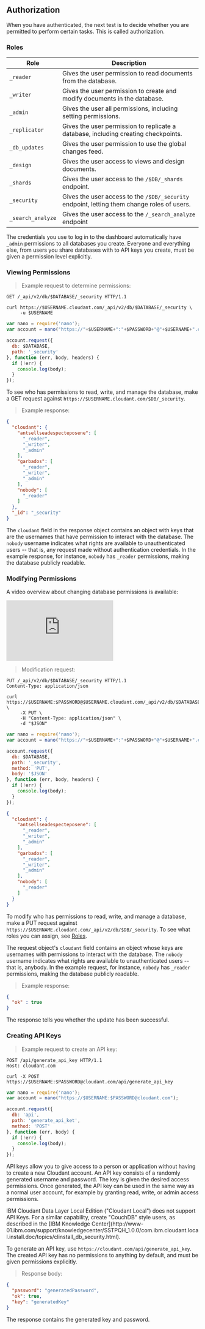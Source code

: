 ## Authorization

When you have authenticated, the next test is to decide whether you
are permitted to perform certain tasks. This is called authorization.

### Roles

Role               | Description
-------------------|------------
`_reader`          | Gives the user permission to read documents from the database.
`_writer`          | Gives the user permission to create and modify documents in the database.
`_admin`           | Gives the user all permissions, including setting permissions.
`_replicator`      | Gives the user permission to replicate a database, including creating checkpoints.
`_db_updates`      | Gives the user permission to use the global changes feed.
`_design`          | Gives the user access to views and design documents.
`_shards`          | Gives the user access to the `/$DB/_shards` endpoint.
`_security`        | Gives the user access to the `/$DB/_security` endpoint, letting them change roles of users.
`_search_analyze`  | Gives the user access to the `/_search_analyze` endpoint


The credentials you use to log in to the dashboard automatically have `_admin` permissions to all databases you create. Everyone and everything else, from users you share databases with to API keys you create, must be given a permission level explicitly.

### Viewing Permissions

> Example request to determine permissions:

```http
GET /_api/v2/db/$DATABASE/_security HTTP/1.1
```

```shell
curl https://$USERNAME.cloudant.com/_api/v2/db/$DATABASE/_security \
     -u $USERNAME
```

```javascript
var nano = require('nano');
var account = nano("https://"+$USERNAME+":"+$PASSWORD+"@"+$USERNAME+".cloudant.com");

account.request({
  db: $DATABASE,
  path: '_security'
}, function (err, body, headers) {
  if (!err) {
    console.log(body);
  }
});
```

To see who has permissions to read, write, and manage the database, make a GET request against `https://$USERNAME.cloudant.com/$DB/_security`.

<div></div>

> Example response:

```json
{
  "cloudant": {
    "antsellseadespecteposene": [
      "_reader",
      "_writer",
      "_admin"
    ],
    "garbados": [
      "_reader",
      "_writer",
      "_admin"
    ],
    "nobody": [
      "_reader"
    ]
  },
  "_id": "_security"
}
```

The `cloudant` field in the response object contains an object with keys that are the usernames that have permission to interact with the database.
The `nobody` username indicates what rights are available to unauthenticated users -- that is, any request made without authentication credentials.
In the example response, for instance, `nobody` has `_reader` permissions, making the database publicly readable.

### Modifying Permissions

A video overview about changing database permissions is available:<br/>
<iframe width="280" height="158" src="https://www.youtube.com/embed/uxlbbdAvawU?rel=0" frameborder="0" allowfullscreen title="Changing database permissions, video overview"></iframe>

<div></div>

> Modification request:

```http
PUT /_api/v2/db/$DATABASE/_security HTTP/1.1
Content-Type: application/json
```

```shell
curl https://$USERNAME:$PASSWORD@$USERNAME.cloudant.com/_api/v2/db/$DATABASE/_security \
     -X PUT \
     -H "Content-Type: application/json" \
     -d "$JSON"
```

```javascript
var nano = require('nano');
var account = nano("https://"+$USERNAME+":"+$PASSWORD+"@"+$USERNAME+".cloudant.com");

account.request({
  db: $DATABASE,
  path: '_security',
  method: 'PUT',
  body: '$JSON'
}, function (err, body, headers) {
  if (!err) {
    console.log(body);
  }
});
```

```json
{
  "cloudant": {
    "antsellseadespecteposene": [
      "_reader",
      "_writer",
      "_admin"
    ],
    "garbados": [
      "_reader",
      "_writer",
      "_admin"
    ],
    "nobody": [
      "_reader"
    ]
  }
}
```

To modify who has permissions to read, write, and manage a database, make a PUT request against `https://$USERNAME.cloudant.com/_api/v2/db/$DB/_security`. To see what roles you can assign, see [Roles](#roles).

The request object's `cloudant` field contains an object whose keys are usernames with permissions to interact with the database. The `nobody` username indicates what rights are available to unauthenticated users -- that is, anybody. In the example request, for instance, `nobody` has `_reader` permissions, making the database publicly readable.

<div></div>

> Example response:

```json
{
  "ok" : true
}
```

The response tells you whether the update has been successful.

### Creating API Keys

> Example request to create an API key:

```http
POST /api/generate_api_key HTTP/1.1
Host: cloudant.com
```

```shell
curl -X POST https://$USERNAME:$PASSWORD@cloudant.com/api/generate_api_key
```

```javascript
var nano = require('nano');
var account = nano("https://$USERNAME:$PASSWORD@cloudant.com");

account.request({
  db: 'api',
  path: 'generate_api_ket',
  method: 'POST'
}, function (err, body) {
  if (!err) {
    console.log(body);
  }
});
```

API keys allow you to give access to a person or application without having to create a new Cloudant account. An API key consists of a randomly generated username and password. The key is given the desired access permissions. Once generated, the API key can be used in the same way as a normal user account, for example by granting read, write, or admin access permissions.

<aside class="warning">IBM Cloudant Data Layer Local Edition ("Cloudant Local") does not support API Keys. For a similar capability, create "CouchDB" style users, as described in the [IBM Knowledge Center](http://www-01.ibm.com/support/knowledgecenter/SSTPQH_1.0.0/com.ibm.cloudant.local.install.doc/topics/clinstall_db_security.html).</aside>

To generate an API key, use `https://cloudant.com/api/generate_api_key`. The created API key has no permissions to anything by default, and must be given permissions explicitly.

<div></div>

> Response body:

```json
{
  "password": "generatedPassword",
  "ok": true,
  "key": "generatedKey"
}
```

The response contains the generated key and password.

